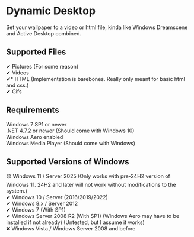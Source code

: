 # Dynamic Desktop
Set your wallpaper to a video or html file, kinda like Windows Dreamscene and Active Desktop combined.
## Supported Files
✔ Pictures (For some reason)  
✔ Videos  
✔* HTML (Implementation is barebones. Really only meant for basic html and css.)  
✔ Gifs
## Requirements
Windows 7 SP1 or newer  
.NET 4.7.2 or newer (Should come with Windows 10)  
Windows Aero enabled  
Windows Media Player (Should come with Windows)
## Supported Versions of Windows
🟡 Windows 11 / Server 2025 (Only works with pre-24H2 version of Windows 11. 24H2 and later will not work without modifications to the system.)  
✔ Windows 10 / Server (2016/2019/2022)  
✔ Windows 8.x / Server 2012  
✔ Windows 7 (With SP1)  
✔ Windows Server 2008 R2 (With SP1) (Windows Aero may have to be installed if not already) (Untested, but I assume it works)  
❌ Windows Vista / Windows Server 2008 and before  
